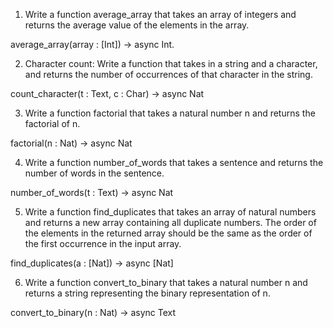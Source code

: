 1. Write a function average_array that takes an array of integers and returns the average value of the elements in the array.

average_array(array : [Int]) -> async Int.

2. Character count: Write a function that takes in a string and a character, and returns the number of occurrences of that character in the string.

count_character(t : Text, c : Char) -> async Nat

3. Write a function factorial that takes a natural number n and returns the factorial of n.

factorial(n : Nat) -> async Nat

4. Write a function number_of_words that takes a sentence and returns the number of words in the sentence.

number_of_words(t : Text) -> async Nat

5. Write a function find_duplicates that takes an array of natural numbers and returns a new array containing all duplicate numbers. The order of the elements in the returned array should be the same as the order of the first occurrence in the input array.

find_duplicates(a : [Nat]) -> async [Nat]

6. Write a function convert_to_binary that takes a natural number n and returns a string representing the binary representation of n.

convert_to_binary(n : Nat) -> async Text

